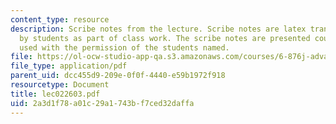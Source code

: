 ```yaml
---
content_type: resource
description: Scribe notes from the lecture. Scribe notes are latex transcriptions
  by students as part of class work. The scribe notes are presented courtesy of and
  used with the permission of the students named.
file: https://ol-ocw-studio-app-qa.s3.amazonaws.com/courses/6-876j-advanced-topics-in-cryptography-spring-2003/2a3d1f78a01c29a1743bf7ced32daffa_lec022603.pdf
file_type: application/pdf
parent_uid: dcc455d9-209e-0f0f-4440-e59b1972f918
resourcetype: Document
title: lec022603.pdf
uid: 2a3d1f78-a01c-29a1-743b-f7ced32daffa
---
```

